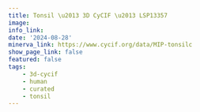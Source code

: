 ```yaml
---
title: Tonsil \u2013 3D CyCIF \u2013 LSP13357
image: 
info_link: 
date: '2024-08-28'
minerva_link: https://www.cycif.org/data/MIP-tonsilc
show_page_link: false
featured: false
tags:
    - 3d-cycif
    - human
    - curated
    - tonsil
---
```

